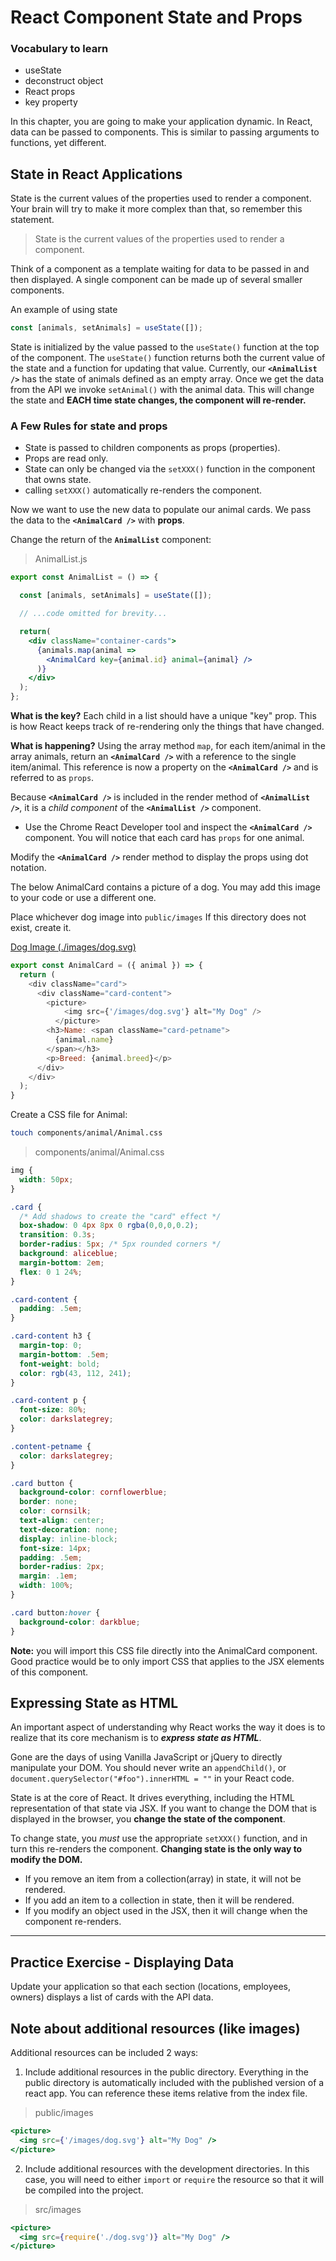 # React Component State and Props

### Vocabulary to learn
* useState
* deconstruct object
* React props
* key property


In this chapter, you are going to make your application dynamic. In React, data can be passed to components. This is similar to passing arguments to functions, yet different.

## State in React Applications

State is the current values of the properties used to render a component. Your brain will try to make it more complex than that, so remember this statement.

> State is the current values of the properties used to render a component.

Think of a component as a template waiting for data to be passed in and then displayed. A single component can be made up of several smaller components.

An example of using state

```js
const [animals, setAnimals] = useState([]);
```

State is initialized by the value passed to the `useState()` function at the top of the component. The `useState()` function returns both the current value of the state and a function for updating that value. Currently, our **`<AnimalList />`** has the state of animals defined as an empty array. Once we get the data from the API we invoke `setAnimal()` with the animal data. This will change the state and **EACH time state changes, the component will re-render.**

### A Few Rules for state and props

* State is passed to children components as props (properties).
* Props are read only.
* State can only be changed via the `setXXX()` function in the component that owns state.
* calling `setXXX()` automatically re-renders the component.


Now we want to use the new data to populate our animal cards. We pass the data to the **`<AnimalCard />`** with **props**.

Change the return of the **`AnimalList`** component:

> AnimalList.js

```jsx
export const AnimalList = () => {

  const [animals, setAnimals] = useState([]);

  // ...code omitted for brevity...

  return(
    <div className="container-cards">
      {animals.map(animal =>
        <AnimalCard key={animal.id} animal={animal} />
      )}
    </div>
  );
};
```

**What is the key?** Each child in a list should have a unique "key" prop. This is how React keeps track of re-rendering only the things that have changed.

**What is happening?** Using the array method `map`, for each item/animal in the array animals, return an **`<AnimalCard />`** with a reference to the single item/animal. This reference is now a property on the **`<AnimalCard />`** and is referred to as `props`.

Because **`<AnimalCard />`** is included in the render method of **`<AnimalList />`**, it is a  _child component_ of the **`<AnimalList />`** component.

* Use the Chrome React Developer tool and inspect the **`<AnimalCard />`** component. You will notice that each card has `props` for one animal.

Modify the **`<AnimalCard />`** render method to display the props using dot notation.

The below AnimalCard contains a picture of a dog. You may add this image to your code or use a different one.

Place whichever dog image into `public/images` If this directory does not exist, create it.

[Dog Image (./images/dog.svg)](./images/dog.svg)

```js
export const AnimalCard = ({ animal }) => {
  return (
    <div className="card">
      <div className="card-content">
        <picture>
            <img src={'/images/dog.svg'} alt="My Dog" />
          </picture>
        <h3>Name: <span className="card-petname">
          {animal.name}
        </span></h3>
        <p>Breed: {animal.breed}</p>
      </div>
    </div>
  );
}
```

Create a CSS file for Animal:

```sh
touch components/animal/Animal.css
```

> components/animal/Animal.css

```css
img {
  width: 50px;
}

.card {
  /* Add shadows to create the "card" effect */
  box-shadow: 0 4px 8px 0 rgba(0,0,0,0.2);
  transition: 0.3s;
  border-radius: 5px; /* 5px rounded corners */
  background: aliceblue;
  margin-bottom: 2em;
  flex: 0 1 24%;
}

.card-content {
  padding: .5em;
}

.card-content h3 {
  margin-top: 0;
  margin-bottom: .5em;
  font-weight: bold;
  color: rgb(43, 112, 241);
}

.card-content p {
  font-size: 80%;
  color: darkslategrey;
}

.content-petname {
  color: darkslategrey;
}

.card button {
  background-color: cornflowerblue;
  border: none;
  color: cornsilk;
  text-align: center;
  text-decoration: none;
  display: inline-block;
  font-size: 14px;
  padding: .5em;
  border-radius: 2px;
  margin: .1em;
  width: 100%;
}

.card button:hover {
  background-color: darkblue;
}
```

**Note:** you will import this CSS file directly into the AnimalCard component. Good practice would be to only import CSS that applies to the JSX elements of this component.

## Expressing State as HTML

An important aspect of understanding why React works the way it does is to realize that its core mechanism is to **_express state as HTML_**.

Gone are the days of using Vanilla JavaScript or jQuery to directly manipulate your DOM. You should never write an `appendChild()`, or `document.querySelector("#foo").innerHTML = ""` in your React code.

State is at the core of React. It drives everything, including the HTML representation of that state via JSX. If you want to change the DOM that is displayed in the browser, you **change the state of the component**.

To change state, you _must_ use the appropriate `setXXX()` function, and in turn this re-renders the component. **Changing state is the only way to modify the DOM.**

* If you remove an item from a collection(array) in state, it will not be rendered.
* If you add an item to a collection in state, then it will be rendered.
* If you modify an object used in the JSX, then it will change when the component re-renders.

---

## Practice Exercise - Displaying Data

Update your application so that each section (locations, employees, owners) displays a list of cards with the API data.


## Note about additional resources (like images)

Additional resources can be included 2 ways:

1. Include additional resources in the public directory. Everything in the public directory is automatically included with the published version of a react app. You can reference these items relative from the index file.

> public/images
```jsx
<picture>
  <img src={'/images/dog.svg'} alt="My Dog" />
</picture>
```

2. Include additional resources with the development directories. In this case, you will need to either `import` or `require` the resource so that it will be compiled into the project. 

> src/images
```jsx
<picture>
  <img src={require('./dog.svg')} alt="My Dog" />
</picture>
```